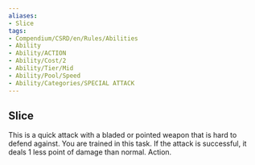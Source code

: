 ```yaml
---
aliases:
- Slice
tags:
- Compendium/CSRD/en/Rules/Abilities
- Ability
- Ability/ACTION
- Ability/Cost/2
- Ability/Tier/Mid
- Ability/Pool/Speed
- Ability/Categories/SPECIAL ATTACK
---
```


  
## Slice  
This is a quick attack with a bladed or pointed weapon that is hard to defend against. You are trained in this task. If the attack is successful, it deals 1 less point of damage than normal. Action. 